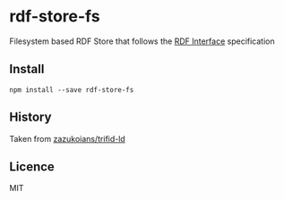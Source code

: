 # rdf-store-fs

Filesystem based RDF Store that follows the [RDF Interface](http://bergos.github.io/rdf-ext-spec/) specification

## Install

```
npm install --save rdf-store-fs
```

## History

Taken from [zazukoians/trifid-ld](https://github.com/zazukoians/trifid-ld)

## Licence

MIT